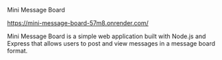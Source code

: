  Mini Message Board

https://mini-message-board-57m8.onrender.com/



Mini Message Board is a simple web application built with Node.js and Express that allows users to post and view messages in a message board format.
